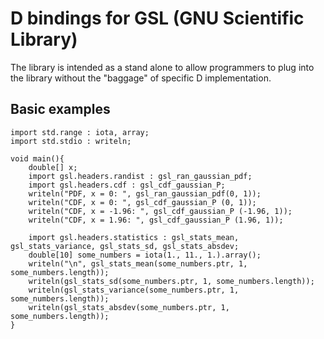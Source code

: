 # D bindings for GSL (GNU Scientific Library)

The library is intended as a stand alone to allow programmers to plug into the library without the 
"baggage" of specific D implementation.

## Basic examples

```
import std.range : iota, array;
import std.stdio : writeln;

void main(){
	double[] x;
	import gsl.headers.randist : gsl_ran_gaussian_pdf;
	import gsl.headers.cdf : gsl_cdf_gaussian_P;
	writeln("PDF, x = 0: ", gsl_ran_gaussian_pdf(0, 1));
	writeln("CDF, x = 0: ", gsl_cdf_gaussian_P (0, 1));
	writeln("CDF, x = -1.96: ", gsl_cdf_gaussian_P (-1.96, 1));
	writeln("CDF, x = 1.96: ", gsl_cdf_gaussian_P (1.96, 1));

	import gsl.headers.statistics : gsl_stats_mean, gsl_stats_variance, gsl_stats_sd, gsl_stats_absdev;
	double[10] some_numbers = iota(1., 11., 1.).array();
	writeln("\n", gsl_stats_mean(some_numbers.ptr, 1, some_numbers.length));
	writeln(gsl_stats_sd(some_numbers.ptr, 1, some_numbers.length));
	writeln(gsl_stats_variance(some_numbers.ptr, 1, some_numbers.length));
	writeln(gsl_stats_absdev(some_numbers.ptr, 1, some_numbers.length));
}
```
